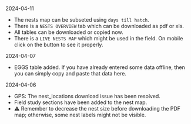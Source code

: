 

2024-04-11
* The nests map can be subseted using `days till hatch`.
* There is a `NESTS OVERVIEW` tab which can be downloaded as pdf or xls. 
* All tables can be downloaded or copied now. 
* There is a `LIVE NESTS MAP` which might be used in the field. On mobile click on the <i class="fa-solid fa-up-right-and-down-left-from-center"></i> button to see it properly. 


<div class="text-secondary">   

2024-04-07   
* EGGS table added. If you have already entered some data offline, then you can simply copy and paste that data here. 

2024-04-06   
* GPS: The nest_locations download issue has been resolved.
* Field study sections have been added to the nest map.
* ⚠️ Remember to decrease the nest size before downloading the PDF map; otherwise, some nest labels might not be visible.

</div>
